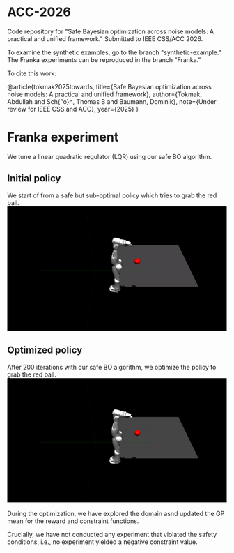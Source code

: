# ACC-2026
Code repository for "Safe Bayesian optimization across noise models:  A practical and unified framework." Submitted to IEEE CSS/ACC 2026.


To examine the synthetic examples, go to the branch "synthetic-example." The Franka experiments can be reproduced in the branch "Franka."


To cite this work:

@article{tokmak2025towards,
  title={Safe Bayesian optimization across noise models:  A practical and unified framework},
  author={Tokmak, Abdullah and Sch{\"o}n, Thomas B and Baumann, Dominik},
  note={Under review for IEEE CSS and ACC},
  year={2025}
}



# Franka experiment
We tune a linear quadratic regulator (LQR) using our safe BO algorithm.

## Initial policy
We start of from a safe but sub-optimal policy which tries to grab the red ball.
![Simulation demo](initial_policy.gif)


## Optimized policy
After 200 iterations with our safe BO algorithm, we optimize the policy to grab the red ball.
![Simulation demo](final_policy.gif)

During the optimization, we have explored the domain asnd updated the GP mean for the reward and constraint functions.


Crucially, we have not conducted any experiment that violated the safety conditions, i.e., no experiment yielded a negative constraint value.
